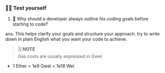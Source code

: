 ### 🧑‍💻 Test yourself

1. 📕 Why should a developer always outline his coding goals before starting to code?

ans. This helps clarify your goals and structure your approach. try to write down in plain English what you want your code to achieve.

> 🗒️ **NOTE** <br>
> Gas costs are usually expressed in Gwei

- 1 Ether = 1e9 Gwei = 1e18 Wei
